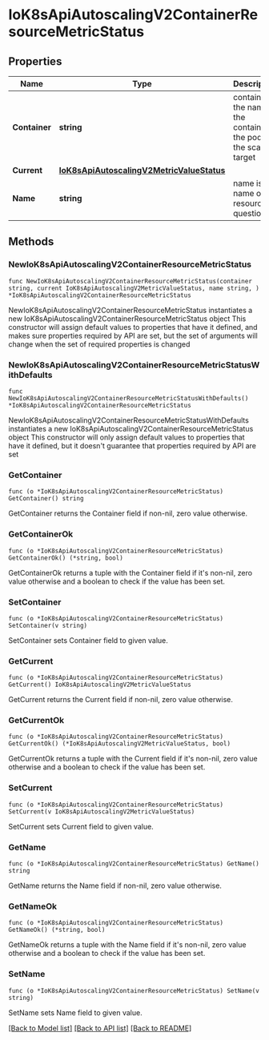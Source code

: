 # IoK8sApiAutoscalingV2ContainerResourceMetricStatus

## Properties

Name | Type | Description | Notes
------------ | ------------- | ------------- | -------------
**Container** | **string** | container is the name of the container in the pods of the scaling target | 
**Current** | [**IoK8sApiAutoscalingV2MetricValueStatus**](IoK8sApiAutoscalingV2MetricValueStatus.md) |  | 
**Name** | **string** | name is the name of the resource in question. | 

## Methods

### NewIoK8sApiAutoscalingV2ContainerResourceMetricStatus

`func NewIoK8sApiAutoscalingV2ContainerResourceMetricStatus(container string, current IoK8sApiAutoscalingV2MetricValueStatus, name string, ) *IoK8sApiAutoscalingV2ContainerResourceMetricStatus`

NewIoK8sApiAutoscalingV2ContainerResourceMetricStatus instantiates a new IoK8sApiAutoscalingV2ContainerResourceMetricStatus object
This constructor will assign default values to properties that have it defined,
and makes sure properties required by API are set, but the set of arguments
will change when the set of required properties is changed

### NewIoK8sApiAutoscalingV2ContainerResourceMetricStatusWithDefaults

`func NewIoK8sApiAutoscalingV2ContainerResourceMetricStatusWithDefaults() *IoK8sApiAutoscalingV2ContainerResourceMetricStatus`

NewIoK8sApiAutoscalingV2ContainerResourceMetricStatusWithDefaults instantiates a new IoK8sApiAutoscalingV2ContainerResourceMetricStatus object
This constructor will only assign default values to properties that have it defined,
but it doesn't guarantee that properties required by API are set

### GetContainer

`func (o *IoK8sApiAutoscalingV2ContainerResourceMetricStatus) GetContainer() string`

GetContainer returns the Container field if non-nil, zero value otherwise.

### GetContainerOk

`func (o *IoK8sApiAutoscalingV2ContainerResourceMetricStatus) GetContainerOk() (*string, bool)`

GetContainerOk returns a tuple with the Container field if it's non-nil, zero value otherwise
and a boolean to check if the value has been set.

### SetContainer

`func (o *IoK8sApiAutoscalingV2ContainerResourceMetricStatus) SetContainer(v string)`

SetContainer sets Container field to given value.


### GetCurrent

`func (o *IoK8sApiAutoscalingV2ContainerResourceMetricStatus) GetCurrent() IoK8sApiAutoscalingV2MetricValueStatus`

GetCurrent returns the Current field if non-nil, zero value otherwise.

### GetCurrentOk

`func (o *IoK8sApiAutoscalingV2ContainerResourceMetricStatus) GetCurrentOk() (*IoK8sApiAutoscalingV2MetricValueStatus, bool)`

GetCurrentOk returns a tuple with the Current field if it's non-nil, zero value otherwise
and a boolean to check if the value has been set.

### SetCurrent

`func (o *IoK8sApiAutoscalingV2ContainerResourceMetricStatus) SetCurrent(v IoK8sApiAutoscalingV2MetricValueStatus)`

SetCurrent sets Current field to given value.


### GetName

`func (o *IoK8sApiAutoscalingV2ContainerResourceMetricStatus) GetName() string`

GetName returns the Name field if non-nil, zero value otherwise.

### GetNameOk

`func (o *IoK8sApiAutoscalingV2ContainerResourceMetricStatus) GetNameOk() (*string, bool)`

GetNameOk returns a tuple with the Name field if it's non-nil, zero value otherwise
and a boolean to check if the value has been set.

### SetName

`func (o *IoK8sApiAutoscalingV2ContainerResourceMetricStatus) SetName(v string)`

SetName sets Name field to given value.



[[Back to Model list]](../README.md#documentation-for-models) [[Back to API list]](../README.md#documentation-for-api-endpoints) [[Back to README]](../README.md)


